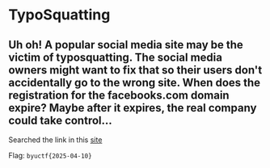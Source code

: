 # TypoSquatting

## Uh oh! A popular social media site may be the victim of typosquatting. The social media owners might want to fix that so their users don't accidentally go to the wrong site. When does the registration for the facebooks.com domain expire? Maybe after it expires, the real company could take control...

Searched the link in this [site](https://whois.domaintools.com/)

Flag: `byuctf{2025-04-10}`